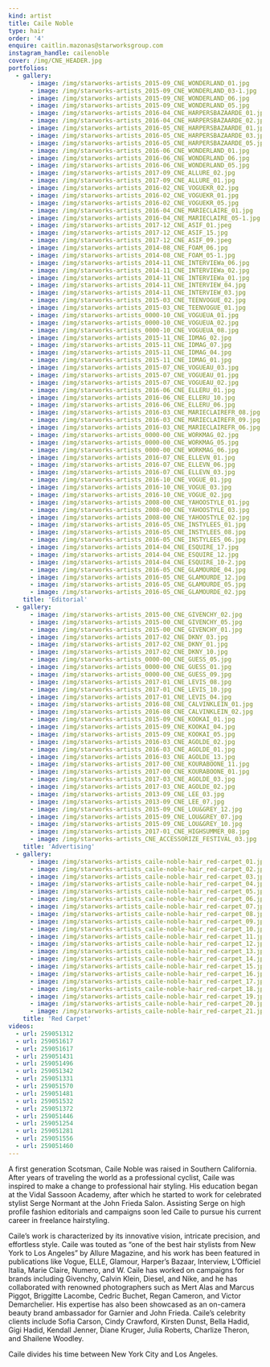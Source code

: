 ```yaml
---
kind: artist
title: Caile Noble
type: hair
order: '4'
enquire: caitlin.mazonas@starworksgroup.com
instagram_handle: cailenoble
cover: /img/CNE_HEADER.jpg
portfolios:
  - gallery:
      - image: /img/starworks-artists_2015-09_CNE_WONDERLAND_01.jpg
      - image: /img/starworks-artists_2015-09_CNE_WONDERLAND_03-1.jpg
      - image: /img/starworks-artists_2015-09_CNE_WONDERLAND_06.jpg
      - image: /img/starworks-artists_2015-09_CNE_WONDERLAND_05.jpg
      - image: /img/starworks-artists_2016-04_CNE_HARPERSBAZAARDE_01.jpg
      - image: /img/starworks-artists_2016-04_CNE_HARPERSBAZAARDE_02.jpg
      - image: /img/starworks-artists_2016-05_CNE_HARPERSBAZAARDE_01.jpg
      - image: /img/starworks-artists_2016-05_CNE_HARPERSBAZAARDE_03.jpg
      - image: /img/starworks-artists_2016-05_CNE_HARPERSBAZAARDE_05.jpg
      - image: /img/starworks-artists_2016-06_CNE_WONDERLAND_01.jpg
      - image: /img/starworks-artists_2016-06_CNE_WONDERLAND_06.jpg
      - image: /img/starworks-artists_2016-06_CNE_WONDERLAND_05.jpg
      - image: /img/starworks-artists_2017-09_CNE_ALLURE_02.jpg
      - image: /img/starworks-artists_2017-09_CNE_ALLURE_01.jpg
      - image: /img/starworks-artists_2016-02_CNE_VOGUEKR_02.jpg
      - image: /img/starworks-artists_2016-02_CNE_VOGUEKR_01.jpg
      - image: /img/starworks-artists_2016-02_CNE_VOGUEKR_05.jpg
      - image: /img/starworks-artists_2016-04_CNE_MARIECLAIRE_01.jpg
      - image: /img/starworks-artists_2016-04_CNE_MARIECLAIRE_05-1.jpg
      - image: /img/starworks-artists_2017-12_CNE_ASIF_01.jpeg
      - image: /img/starworks-artists_2017-12_CNE_ASIF_15.jpg
      - image: /img/starworks-artists_2017-12_CNE_ASIF_09.jpeg
      - image: /img/starworks-artists_2014-08_CNE_FOAM_06.jpg
      - image: /img/starworks-artists_2014-08_CNE_FOAM_05-1.jpg
      - image: /img/starworks-artists_2014-11_CNE_INTERVIEWa_06.jpg
      - image: /img/starworks-artists_2014-11_CNE_INTERVIEWa_02.jpg
      - image: /img/starworks-artists_2014-11_CNE_INTERVIEWa_01.jpg
      - image: /img/starworks-artists_2014-11_CNE_INTERVIEW_04.jpg
      - image: /img/starworks-artists_2014-11_CNE_INTERVIEW_03.jpg
      - image: /img/starworks-artists_2015-03_CNE_TEENVOGUE_02.jpg
      - image: /img/starworks-artists_2015-03_CNE_TEENVOGUE_01.jpg
      - image: /img/starworks-artists_0000-10_CNE_VOGUEUA_01.jpg
      - image: /img/starworks-artists_0000-10_CNE_VOGUEUA_02.jpg
      - image: /img/starworks-artists_0000-10_CNE_VOGUEUA_08.jpg
      - image: /img/starworks-artists_2015-11_CNE_IDMAG_02.jpg
      - image: /img/starworks-artists_2015-11_CNE_IDMAG_07.jpg
      - image: /img/starworks-artists_2015-11_CNE_IDMAG_04.jpg
      - image: /img/starworks-artists_2015-11_CNE_IDMAG_01.jpg
      - image: /img/starworks-artists_2015-07_CNE_VOGUEAU_03.jpg
      - image: /img/starworks-artists_2015-07_CNE_VOGUEAU_01.jpg
      - image: /img/starworks-artists_2015-07_CNE_VOGUEAU_02.jpg
      - image: /img/starworks-artists_2016-06_CNE_ELLERU_01.jpg
      - image: /img/starworks-artists_2016-06_CNE_ELLERU_10.jpg
      - image: /img/starworks-artists_2016-06_CNE_ELLERU_06.jpg
      - image: /img/starworks-artists_2016-03_CNE_MARIECLAIREFR_08.jpg
      - image: /img/starworks-artists_2016-03_CNE_MARIECLAIREFR_09.jpg
      - image: /img/starworks-artists_2016-03_CNE_MARIECLAIREFR_06.jpg
      - image: /img/starworks-artists_0000-00_CNE_WORKMAG_02.jpg
      - image: /img/starworks-artists_0000-00_CNE_WORKMAG_05.jpg
      - image: /img/starworks-artists_0000-00_CNE_WORKMAG_06.jpg
      - image: /img/starworks-artists_2016-07_CNE_ELLEVN_01.jpg
      - image: /img/starworks-artists_2016-07_CNE_ELLEVN_06.jpg
      - image: /img/starworks-artists_2016-07_CNE_ELLEVN_03.jpg
      - image: /img/starworks-artists_2016-10_CNE_VOGUE_01.jpg
      - image: /img/starworks-artists_2016-10_CNE_VOGUE_03.jpg
      - image: /img/starworks-artists_2016-10_CNE_VOGUE_02.jpg
      - image: /img/starworks-artists_2008-00_CNE_YAHOOSTYLE_01.jpg
      - image: /img/starworks-artists_2008-00_CNE_YAHOOSTYLE_03.jpg
      - image: /img/starworks-artists_2008-00_CNE_YAHOOSTYLE_02.jpg
      - image: /img/starworks-artists_2016-05_CNE_INSTYLEES_01.jpg
      - image: /img/starworks-artists_2016-05_CNE_INSTYLEES_08.jpg
      - image: /img/starworks-artists_2016-05_CNE_INSTYLEES_06.jpg
      - image: /img/starworks-artists_2014-04_CNE_ESQUIRE_17.jpg
      - image: /img/starworks-artists_2014-04_CNE_ESQUIRE_12.jpg
      - image: /img/starworks-artists_2014-04_CNE_ESQUIRE_10-2.jpg
      - image: /img/starworks-artists_2016-05_CNE_GLAMOURDE_04.jpg
      - image: /img/starworks-artists_2016-05_CNE_GLAMOURDE_12.jpg
      - image: /img/starworks-artists_2016-05_CNE_GLAMOURDE_05.jpg
      - image: /img/starworks-artists_2016-05_CNE_GLAMOURDE_02.jpg
    title: 'Editorial'
  - gallery:
      - image: /img/starworks-artists_2015-00_CNE_GIVENCHY_02.jpg
      - image: /img/starworks-artists_2015-00_CNE_GIVENCHY_05.jpg
      - image: /img/starworks-artists_2015-00_CNE_GIVENCHY_01.jpg
      - image: /img/starworks-artists_2017-02_CNE_DKNY_03.jpg
      - image: /img/starworks-artists_2017-02_CNE_DKNY_01.jpg
      - image: /img/starworks-artists_2017-02_CNE_DKNY_10.jpg
      - image: /img/starworks-artists_0000-00_CNE_GUESS_05.jpg
      - image: /img/starworks-artists_0000-00_CNE_GUESS_01.jpg
      - image: /img/starworks-artists_0000-00_CNE_GUESS_09.jpg
      - image: /img/starworks-artists_2017-01_CNE_LEVIS_08.jpg
      - image: /img/starworks-artists_2017-01_CNE_LEVIS_10.jpg
      - image: /img/starworks-artists_2017-01_CNE_LEVIS_04.jpg
      - image: /img/starworks-artists_2016-08_CNE_CALVINKLEIN_01.jpg
      - image: /img/starworks-artists_2016-08_CNE_CALVINKLEIN_02.jpg
      - image: /img/starworks-artists_2015-09_CNE_KOOKAI_01.jpg
      - image: /img/starworks-artists_2015-09_CNE_KOOKAI_04.jpg
      - image: /img/starworks-artists_2015-09_CNE_KOOKAI_05.jpg
      - image: /img/starworks-artists_2016-03_CNE_AGOLDE_02.jpg
      - image: /img/starworks-artists_2016-03_CNE_AGOLDE_01.jpg
      - image: /img/starworks-artists_2016-03_CNE_AGOLDE_13.jpg
      - image: /img/starworks-artists_2017-00_CNE_KOURABOONE_11.jpg
      - image: /img/starworks-artists_2017-00_CNE_KOURABOONE_01.jpg
      - image: /img/starworks-artists_2017-03_CNE_AGOLDE_03.jpg
      - image: /img/starworks-artists_2017-03_CNE_AGOLDE_02.jpg
      - image: /img/starworks-artists_2013-09_CNE_LEE_03.jpg
      - image: /img/starworks-artists_2013-09_CNE_LEE_07.jpg
      - image: /img/starworks-artists_2015-09_CNE_LOU&GREY_12.jpg
      - image: /img/starworks-artists_2015-09_CNE_LOU&GREY_07.jpg
      - image: /img/starworks-artists_2015-09_CNE_LOU&GREY_10.jpg
      - image: /img/starworks-artists_2017-01_CNE_HIGHSUMMER_08.jpg
      - image: /img/starworks-artists_CNE_ACCESSORIZE_FESTIVAL_03.jpg
    title: 'Advertising'
  - gallery:
      - image: /img/starworks-artists_caile-noble-hair_red-carpet_01.jpg
      - image: /img/starworks-artists_caile-noble-hair_red-carpet_02.jpg
      - image: /img/starworks-artists_caile-noble-hair_red-carpet_03.jpg
      - image: /img/starworks-artists_caile-noble-hair_red-carpet_04.jpg
      - image: /img/starworks-artists_caile-noble-hair_red-carpet_05.jpg
      - image: /img/starworks-artists_caile-noble-hair_red-carpet_06.jpg
      - image: /img/starworks-artists_caile-noble-hair_red-carpet_07.jpg
      - image: /img/starworks-artists_caile-noble-hair_red-carpet_08.jpg
      - image: /img/starworks-artists_caile-noble-hair_red-carpet_09.jpg
      - image: /img/starworks-artists_caile-noble-hair_red-carpet_10.jpg
      - image: /img/starworks-artists_caile-noble-hair_red-carpet_11.jpg
      - image: /img/starworks-artists_caile-noble-hair_red-carpet_12.jpg
      - image: /img/starworks-artists_caile-noble-hair_red-carpet_13.jpg
      - image: /img/starworks-artists_caile-noble-hair_red-carpet_14.jpg
      - image: /img/starworks-artists_caile-noble-hair_red-carpet_15.jpg
      - image: /img/starworks-artists_caile-noble-hair_red-carpet_16.jpg
      - image: /img/starworks-artists_caile-noble-hair_red-carpet_17.jpg
      - image: /img/starworks-artists_caile-noble-hair_red-carpet_18.jpg
      - image: /img/starworks-artists_caile-noble-hair_red-carpet_19.jpg
      - image: /img/starworks-artists_caile-noble-hair_red-carpet_20.jpg
      - image: /img/starworks-artists_caile-noble-hair_red-carpet_21.jpg
    title: 'Red Carpet'
videos:
  - url: 259051312
  - url: 259051617
  - url: 259051617
  - url: 259051431
  - url: 259051496
  - url: 259051342
  - url: 259051331
  - url: 259051570
  - url: 259051481
  - url: 259051532
  - url: 259051372
  - url: 259051446
  - url: 259051254
  - url: 259051281
  - url: 259051556
  - url: 259051460
---
```

A first generation Scotsman, Caile Noble was raised in Southern California. After years of traveling the world as a professional cyclist, Caile was inspired to make a change to professional hair styling. His education began at the Vidal Sassoon Academy, after which he started to work for celebrated stylist Serge Normant at the John Frieda Salon. Assisting Serge on high profile fashion editorials and campaigns soon led Caile to pursue his current career in freelance hairstyling.

Caile’s work is characterized by its innovative vision, intricate precision, and effortless style. Caile was touted as “one of the best hair stylists from New York to Los Angeles” by Allure Magazine, and his work has been featured in publications like Vogue, ELLE, Glamour, Harper’s Bazaar, Interview, L’Officiel Italia, Marie Claire, Numero, and W. Caile has worked on campaigns for brands including Givenchy, Calvin Klein, Diesel, and Nike, and he has collaborated with renowned photographers such as Mert Alas and Marcus Piggot, Briggitte Lacombe, Cedric Buchet, Regan Cameron, and Victor Demarchelier. His expertise has also been showcased as an on-camera beauty brand ambassador for Garnier and John Frieda. Caile’s celebrity clients include Sofia Carson, Cindy Crawford, Kirsten Dunst, Bella Hadid, Gigi Hadid, Kendall Jenner, Diane Kruger, Julia Roberts, Charlize Theron, and Shailene Woodley.

Caile divides his time between New York City and Los Angeles.
